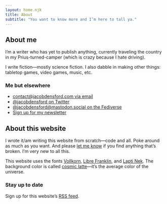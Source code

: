 ```yaml
---
layout: home.njk
title: About
subtitle: "You want to know more and I’m here to tall ya."
---
```


## About me

I’m a writer who has yet to publish anything, currently traveling the country in my Prius-turned-camper (which is crazy because I hate driving).

I write fiction—mostly science fiction. I also dabble in making other things: tabletop games, video games, music, etc.

### Me but elsewhere

- [contact@jacobdensford.com via email](mailto:contact@jacobdensford.com)
- [@jacobdensford on Twitter](https://twitter.com/jacobdensford/)
- [@jacobdensford@mastodon.social on the Fediverse](https://mastodon.social/@jacobdensford)
- [Sign up for my newsletter](https://tinyletter.com/jacobdensford)

## About this website

I wrote it/am writing this website from scratch&mdash;code and all. Poke around as much as you want. And please [let me know](https://github.com/jacobdensford/jacobdensford.com) if you find anything that’s broken. I’m very new to all this.

This website uses the fonts [Vollkorn](http://vollkorn-typeface.com/), [Libre Franklin](https://fonts.google.com/specimen/Libre+Franklin), and [Lapti Nek](https://aurekfonts.github.io/?font=LaptiNekAF). The background color is called [cosmic latte](https://en.wikipedia.org/wiki/Cosmic_latte)&mdash;it’s the average color of the universe.

### Stay up to date

Sign up for this website’s [RSS feed](/feed.xml).
